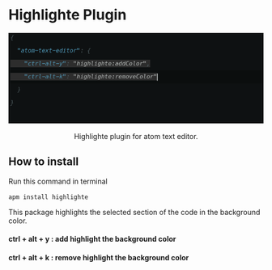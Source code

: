 # Highlighte Plugin

<p align="center">
	<img src="https://raw.githubusercontent.com/silverreve23/hightlighte/master/img/screen.png">
</p>

<p align="center">
    Highlighte plugin for atom text editor.
</p>

## How to install

Run this command in terminal

	apm install highlighte

This package highlights the selected section 
of the code in the background color.

#### ctrl + alt + y : add highlight the background color
#### ctrl + alt + k : remove highlight the background color
